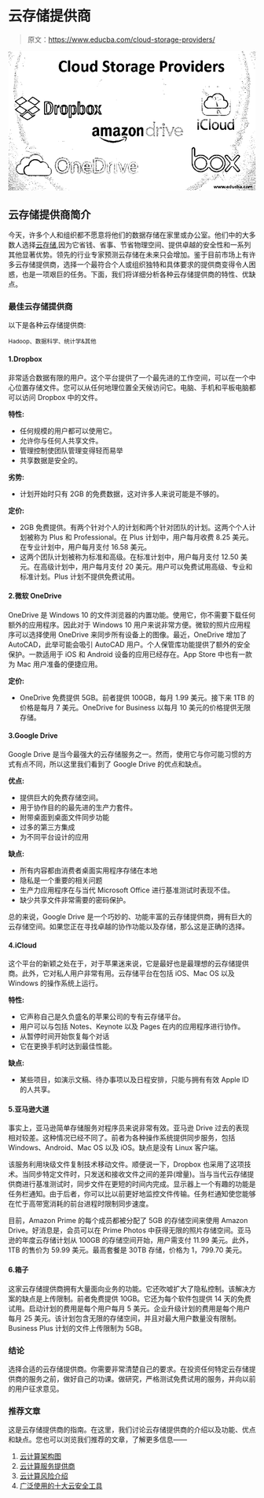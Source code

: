 # 云存储提供商

> 原文：<https://www.educba.com/cloud-storage-providers/>

![cloud storage providers](img/a11b47c77d7795585231175d56cb0e64.png)



## 云存储提供商简介

今天，许多个人和组织都不愿意将他们的数据存储在家里或办公室。他们中的大多数人选择[云存储](https://www.educba.com/what-is-cloud-storage/),因为它省钱、省事、节省物理空间、提供卓越的安全性和一系列其他显著优势。领先的行业专家预测云存储在未来只会增加。鉴于目前市场上有许多云存储提供商，选择一个最符合个人或组织独特和具体要求的提供商变得令人困惑，也是一项艰巨的任务。下面，我们将详细分析各种云存储提供商的特性、优缺点。

### 最佳云存储提供商

以下是各种云存储提供商:

<small>Hadoop、数据科学、统计学&其他</small>

#### 1.Dropbox

非常适合数据有限的用户。这个平台提供了一个最先进的工作空间，可以在一个中心位置存储文件。您可以从任何地理位置全天候访问它。电脑、手机和平板电脑都可以访问 Dropbox 中的文件。

**特性:**

*   任何规模的用户都可以使用它。
*   允许你与任何人共享文件。
*   管理控制使团队管理变得轻而易举
*   共享数据是安全的。

**劣势:**

*   计划开始时只有 2GB 的免费数据，这对许多人来说可能是不够的。

**定价:**

*   2GB 免费提供。有两个针对个人的计划和两个针对团队的计划。这两个个人计划被称为 Plus 和 Professional。在 Plus 计划中，用户每月收费 8.25 美元。在专业计划中，用户每月支付 16.58 美元。
*   这两个团队计划被称为标准和高级。在标准计划中，用户每月支付 12.50 美元。在高级计划中，用户每月支付 20 美元。用户可以免费试用高级、专业和标准计划。Plus 计划不提供免费试用。

#### 2.微软 OneDrive

OneDrive 是 Windows 10 的文件浏览器的内置功能。使用它，你不需要下载任何额外的应用程序。因此对于 Windows 10 用户来说非常方便。微软的照片应用程序可以选择使用 OneDrive 来同步所有设备上的图像。最近，OneDrive 增加了 AutoCAD，此举可能会吸引 AutoCAD 用户。个人保管库功能提供了额外的安全保护。一款适用于 iOS 和 Android 设备的应用已经存在。App Store 中也有一款为 Mac 用户准备的便捷应用。

**定价:**

*   OneDrive 免费提供 5GB。前者提供 100GB，每月 1.99 美元。接下来 1TB 的价格是每月 7 美元。OneDrive for Business 以每月 10 美元的价格提供无限存储。

#### 3.Google Drive

Google Drive 是当今最强大的云存储服务之一。然而，使用它与你可能习惯的方式有点不同，所以这里我们看到了 Google Drive 的优点和缺点。

**优点:**

*   提供巨大的免费存储空间。
*   用于协作目的的最先进的生产力套件。
*   附带桌面到桌面文件同步功能
*   过多的第三方集成
*   为不同平台设计的应用

**缺点:**

*   所有内容都由消费者桌面实用程序存储在本地
*   隐私是一个重要的相关问题
*   生产力应用程序在与当代 Microsoft Office 进行基准测试时表现不佳。
*   缺少共享文件非常需要的密码保护。

总的来说，Google Drive 是一个巧妙的、功能丰富的云存储提供商，拥有巨大的云存储空间。如果您正在寻找卓越的协作功能以及存储，那么这是正确的选择。

#### 4.iCloud

这个平台的新颖之处在于，对于苹果迷来说，它是最好也是最理想的云存储提供商。此外，它对私人用户非常有用。云存储平台在包括 iOS、Mac OS 以及 Windows 的操作系统上运行。

**特性:**

*   它声称自己是久负盛名的苹果公司的专有云存储平台。
*   用户可以与包括 Notes、Keynote 以及 Pages 在内的应用程序进行协作。
*   从暂停时间开始恢复每个对话
*   它在更换手机时达到最佳性能。

**缺点:**

*   某些项目，如演示文稿、待办事项以及日程安排，只能与拥有有效 Apple ID 的人共享。

#### 5.亚马逊大道

事实上，亚马逊简单存储服务对程序员来说非常有效。亚马逊 Drive 过去的表现相对较差。这种情况已经不同了。前者为各种操作系统提供同步服务，包括 Windows、Android、Mac OS 以及 iOS。缺点是没有 Linux 客户端。

该服务利用块级文件复制技术移动文件。顺便说一下，Dropbox 也采用了这项技术。当同步特定文件时，只发送和接收文件之间的差异(增量)。当与当代云存储提供商进行基准测试时，同步文件在更短的时间内完成。显示器上一个有趣的功能是任务栏通知。由于后者，你可以比以前更好地监控文件传输。任务栏通知使您能够在忙于高带宽消耗的前台进程时限制同步速度。

目前，Amazon Prime 的每个成员都被分配了 5GB 的存储空间来使用 Amazon Drive。好消息是，会员可以在 Prime Photos 中获得无限的照片存储空间。亚马逊的年度云存储计划从 100GB 的存储空间开始，用户需支付 11.99 美元。此外，1TB 的售价为 59.99 美元。最高套餐是 30TB 存储，价格为 1，799.70 美元。

#### 6.箱子

这家云存储提供商拥有大量面向业务的功能。它还吹嘘扩大了隐私控制。该解决方案的缺点是上传限制。前者免费提供 10GB。它还为每个软件包提供 14 天的免费试用。启动计划的费用是每个用户每月 5 美元。企业升级计划的费用是每个用户每月 25 美元。该计划包含无限的存储空间，并且对最大用户数量没有限制。Business Plus 计划的文件上传限制为 5GB。

### 结论

选择合适的云存储提供商。你需要非常清楚自己的要求。在投资任何特定云存储提供商的服务之前，做好自己的功课。做研究，严格测试免费试用的服务，并向以前的用户征求意见。

### 推荐文章

这是云存储提供商的指南。在这里，我们讨论云存储提供商的介绍以及功能、优点和缺点。您也可以浏览我们推荐的文章，了解更多信息——

1.  [云计算架构图](https://www.educba.com/cloud-computing-architecture/)
2.  [云计算服务提供商](https://www.educba.com/cloud-computing-service-providers/)
3.  [云计算风险介绍](https://www.educba.com/risks-of-cloud-computing/)
4.  [广泛使用的十大云安全工具](https://www.educba.com/cloud-security-tools/)





